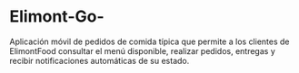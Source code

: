 # Elimont-Go-
Aplicación móvil de pedidos de comida típica que permite a los clientes de ElimontFood consultar el menú disponible, realizar pedidos, entregas y recibir notificaciones automáticas de su estado.
